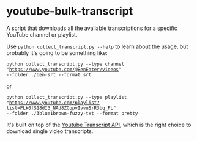 # youtube-bulk-transcript
A script that downloads all the available transcriptions for a specific YouTube channel or playlist.  

Use ```python collect_transcript.py --help``` to learn about the usage, but probably it's going to be something like:  

<code>python collect_transcript.py --type channel "https://www.youtube.com/@BenEater/videos" --folder ./ben-srt --format srt </code>

or 

<code>python collect_transcript.py --type playlist "https://www.youtube.com/playlist?list=PLk0fS18dI3_NAd8ZCopvIvvuSrR3bq_PL" --folder ./3blue1brown-fuzzy-txt --format pretty </code>


It's built on top of the [Youtube Transcript API](https://github.com/jdepoix/youtube-transcript-api/tree/master), which is the right choice to download single video transcripts.


